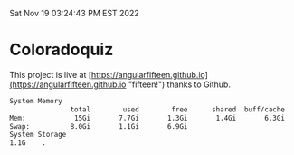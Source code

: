 Sat Nov 19 03:24:43 PM EST 2022

# Coloradoquiz


This project is live at [https://angularfifteen.github.io](https://angularfifteen.github.io "fifteen!") thanks to Github.

```bash
System Memory
               total        used        free      shared  buff/cache   available
Mem:            15Gi       7.7Gi       1.3Gi       1.4Gi       6.3Gi       5.8Gi
Swap:          8.0Gi       1.1Gi       6.9Gi
System Storage
1.1G	.

